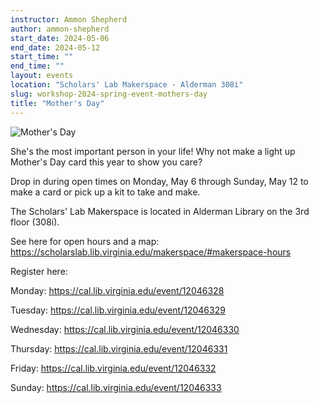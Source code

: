 ```yaml
---
instructor: Ammon Shepherd
author: ammon-shepherd
start_date: 2024-05-06
end_date: 2024-05-12
start_time: ""
end_time: ""
layout: events
location: "Scholars' Lab Makerspace - Alderman 308i"
slug: workshop-2024-spring-event-mothers-day
title: "Mother's Day"
---
```


![Mother's Day](/assets/post-media/workshops/mothers-day.gif)

She's the most important person in your life! Why not make a light up Mother's Day card this year to show you care?

Drop in during open times on Monday, May 6 through Sunday, May 12 to make a card or pick up a kit to take and make.

The Scholars' Lab Makerspace is located in Alderman Library on the 3rd floor (308i).

See here for open hours and a map: <a href="https://scholarslab.lib.virginia.edu/makerspace/#makerspace-hours">https://scholarslab.lib.virginia.edu/makerspace/#makerspace-hours</a>

Register here:

Monday: [ https://cal.lib.virginia.edu/event/12046328 ]( https://cal.lib.virginia.edu/event/12046328)

Tuesday: [ https://cal.lib.virginia.edu/event/12046329 ]( https://cal.lib.virginia.edu/event/12046329)

Wednesday: [ https://cal.lib.virginia.edu/event/12046330 ]( https://cal.lib.virginia.edu/event/12046330)

Thursday: [ https://cal.lib.virginia.edu/event/12046331 ]( https://cal.lib.virginia.edu/event/12046331)

Friday: [ https://cal.lib.virginia.edu/event/12046332 ]( https://cal.lib.virginia.edu/event/12046332)

Sunday: [ https://cal.lib.virginia.edu/event/12046333 ]( https://cal.lib.virginia.edu/event/12046333)
